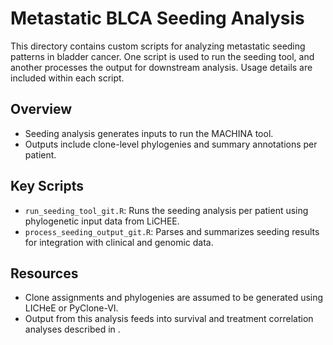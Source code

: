 # Metastatic BLCA Seeding Analysis

This directory contains custom scripts for analyzing metastatic seeding patterns in bladder cancer. One script is used to run the seeding tool, and another processes the output for downstream analysis. Usage details are included within each script.

## Overview

- Seeding analysis generates inputs to run the MACHINA tool. 
- Outputs include clone-level phylogenies and summary annotations per patient.

## Key Scripts

- `run_seeding_tool_git.R`: Runs the seeding analysis per patient using phylogenetic input data from LiCHEE. 
- `process_seeding_output_git.R`: Parses and summarizes seeding results for integration with clinical and genomic data.

## Resources

- Clone assignments and phylogenies are assumed to be generated using LICHeE or PyClone-VI.
- Output from this analysis feeds into survival and treatment correlation analyses described in .
